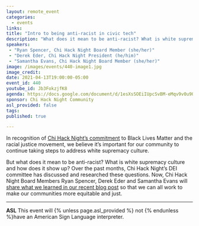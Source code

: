 ```yaml
---
layout: remote_event
categories:
  - events
links: 
title: "Intro to being anti-racist in civic tech"
description: "What does it mean to be anti-racist? What is white supremacy culture and how does it show up? Over the past months, Chi Hack Night’s DEI committee has discussed and researched these questions. Now, Chi Hack Night Board Members Ryan Spencer, Derek Eder and Samantha Evans will share what we learned in our recent blog post so that we can all work to make our communities more equitable and just."
speakers:
 - "Ryan Spencer, Chi Hack Night Board Member (she/her)"
 - "Derek Eder, Chi Hack Night President (he/him)"
 - "Samantha Evans, Chi Hack Night Board Member (she/her)"
image: /images/events/440-image1.jpg
image_credit:
date: 2021-04-13T19:00:00-05:00
event_id: 440
youtube_id: Jb3FokzjfK8
agenda: https://docs.google.com/document/d/1esXsSOEiIUpcSvBM-eMqv9v0u9QLaTGLMtFFs0bovrs/edit?usp=sharing
sponsor: Chi Hack Night Community
asl_provided: false
tags:
published: true

---
```


In recognition of [Chi Hack Night’s commitment](https://chihacknight.org/blog/2020/06/06/black-lives-matter.html) to Black Lives Matter and the racial justice movement, we believe it’s important for our community to continue taking steps to address white supremacy culture. 

But what does it mean to be anti-racist? What is white supremacy culture and how does it show up? Over the past months, Chi Hack Night’s DEI committee has discussed and researched these questions. Now, Chi Hack Night Board Members Ryan Spencer, Derek Eder and Samantha Evans will [share what we learned in our recent blog post](https://chihacknight.org/blog/2021/03/25/2021-intro-to-being-anti-racist-in-civic-tech.html) so that we can all work to make our communities more equitable and just.

---

**ASL** This event will {% unless page.asl_provided %} not {% endunless %}have an American Sign Language interpreter.

